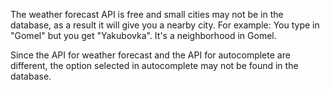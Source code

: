 The weather forecast API is free and small cities may not be in the database, as a result it will give you a nearby city.
For example: You type in "Gomel" but you get "Yakubovka". It's a neighborhood in Gomel.

Since the API for weather forecast and the API for autocomplete are different, the option selected in autocomplete may not be found in the database.
